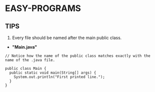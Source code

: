 EASY-PROGRAMS
======
## TIPS
1) Every file should be named after the main public class.
- __"Main.java"__

<pre><code>// Notice how the name of the public class matches exactly with the name of the .java file.

public class Main {
  public static void main(String[] args) {
    System.out.println("First printed line.");
  }
}</code></pre>
